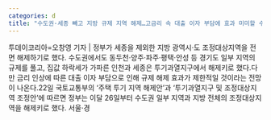 ```yaml
---
categories: d
title: "수도권·세종 빼고 지방 규제 지역 해제…고금리 속 대출 이자 부담에 효과 미미할 수도"
---
```

투데이코리아=오창영 기자 | 정부가 세종을 제외한 지방 광역시·도 조정대상지역을 전면 해제하기로 했다. 수도권에서도 동두천·양주·파주·평택·안성 등 경기도 일부 지역의 규제를 풀고, 집값 하락세가 가파른 인천과 세종은 투기과열지구에서 해제키로 했다.다만 금리 인상에 따른 대출 이자 부담으로 인해 규제 해제 효과가 제한적일 것이라는 전망이 나온다.22일 국토교통부의 ‘주택 투기 지역 해제안’과 ‘투기과열지구 및 조정대상지역 조정안’에 따르면 정부는 이달 26일부터 수도권 일부 지역과 지방 전체의 조정대상지역을 해제키로 했다. 서울·경